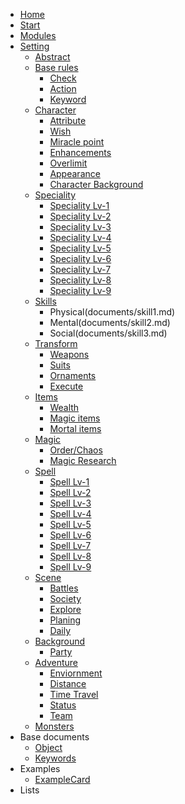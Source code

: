 <!-- docs/_sidebar.md -->

* [Home](documents/home.md)
* [Start](documents/start.md)
* [Modules](documents/Modules.md)
* [Setting](documents/setting.md)
	* [Abstract](documents/abstract.md)
	* [Base rules](documents/baseoverview.md)
		* [Check](documents/check.md)
		* [Action](documents/action.md)
		* [Keyword](documents/keyword.md)
	* [Character](documents/chaview.md)
		* [Attribute](documents/character.md)
		* [Wish](documents/wish.md)
		* [Miracle point](documents/mirp.md)
		* [Enhancements](documents/enhance.md)
		* [Overlimit](documents/overlimit.md)
		* [Appearance](documents/appearance.md)
		* [Character Background](documents/chaba.md)
	* [Speciality](documents/speciality.md)
		* [Speciality Lv-1](documents/specis1.md)
		* [Speciality Lv-2](documents/specis2.md)
		* [Speciality Lv-3](documents/specis3.md)
		* [Speciality Lv-4](documents/specis4.md)
		* [Speciality Lv-5](documents/specis5.md)
		* [Speciality Lv-6](documents/specis6.md)
		* [Speciality Lv-7](documents/specis7.md)
		* [Speciality Lv-8](documents/specis8.md)
		* [Speciality Lv-9](documents/specis9.md)
	* [Skills](documents/skill.md)
		* Physical(documents/skill1.md)
		* Mental(documents/skill2.md)
		* Social(documents/skill3.md)
	* [Transform](documents/trans.md)
		* [Weapons](documents/weapon.md)
		* [Suits](documents/suit.md)
		* [Ornaments](documents/ornaments.md)
		* [Execute](documents/execute.md)
	* [Items](documents/items.md)
		* [Wealth](documents/wealth.md)
		* [Magic items](documents/magicitems.md)
		* [Mortal items](documents/mortalitems.md)
	* [Magic](documents/magic.md)
		* [Order/Chaos](documents/oc.md)
		* [Magic Research](documents/magicre.md)
	* [Spell](documents/spelloverview.md)
		* [Spell Lv-1](documents/spells1.md)
		* [Spell Lv-2](documents/spells2.md)
		* [Spell Lv-3](documents/spells3.md)
		* [Spell Lv-4](documents/spells4.md)
		* [Spell Lv-5](documents/spells5.md)
		* [Spell Lv-6](documents/spells6.md)
		* [Spell Lv-7](documents/spells7.md)
		* [Spell Lv-8](documents/spells8.md)
		* [Spell Lv-9](documents/spells9.md)
	* [Scene](documents/scene.md)
		* [Battles](documents/battle.md)
		* [Society](documents/socialbattle.md)
		* [Explore](documents/explore.md)
		* [Planing](documents/plan.md)
		* [Daily](documents/daily.md)
	* [Background](documents/background.md)
		* [Party](documents/party.md)
	* [Adventure](documents/adventure.md)
		* [Enviornment](documents/enviornment.md)
		* [Distance](documents/distance.md)	
		* [Time Travel](documents/timetravel.md)	
		* [Status](documents/status.md)	
		* [Team](documents/teams.md)
	* [Monsters](documents/monsters.md)
* Base documents
	* [Object](documents/object.md)
	* [Keywords](documents/keywords.md)
* Examples
	* [ExampleCard](documents/charactersheet.md)
* Lists
	

